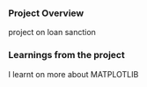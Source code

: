 ### Project Overview

 project on loan sanction


### Learnings from the project

 I learnt on more about MATPLOTLIB


